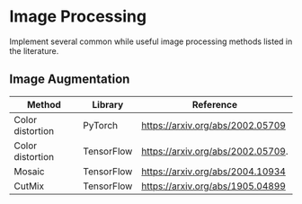 # Image Processing
Implement several common while useful image processing methods listed in the literature.

## Image Augmentation

Method           |Library                 |Reference                           |
---------------- |------------------------|------------------------------------|
Color distortion |PyTorch                 |https://arxiv.org/abs/2002.05709    |
Color distortion |TensorFlow              |https://arxiv.org/abs/2002.05709.   |
Mosaic           |TensorFlow              |https://arxiv.org/abs/2004.10934    |
CutMix           |TensorFlow              |https://arxiv.org/abs/1905.04899    |
